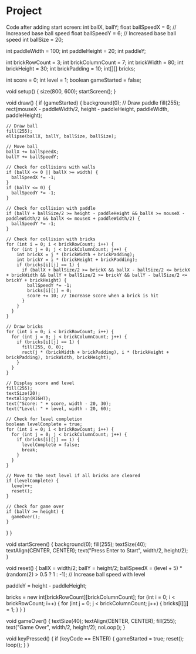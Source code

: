 # Project
Code after adding start screen: 
int ballX, ballY;
float ballSpeedX = 6; // Increased base ball speed
float ballSpeedY = 6; // Increased base ball speed
int ballSize = 20;

int paddleWidth = 100;
int paddleHeight = 20;
int paddleY;

int brickRowCount = 3;
int brickColumnCount = 7;
int brickWidth = 80;
int brickHeight = 30;
int brickPadding = 10;
int[][] bricks;

int score = 0;
int level = 1;
boolean gameStarted = false;

void setup() {
  size(800, 600);
  startScreen();
}

void draw() {
  if (gameStarted) {
    background(0);
    // Draw paddle
    fill(255);
    rect(mouseX - paddleWidth/2, height - paddleHeight, paddleWidth, paddleHeight);
    
    // Draw ball
    fill(255);
    ellipse(ballX, ballY, ballSize, ballSize);
    
    // Move ball
    ballX += ballSpeedX;
    ballY += ballSpeedY;
    
    // Check for collisions with walls
    if (ballX <= 0 || ballX >= width) {
      ballSpeedX *= -1;
    }
    if (ballY <= 0) {
      ballSpeedY *= -1;
    }
    
    // Check for collision with paddle
    if (ballY + ballSize/2 >= height - paddleHeight && ballX >= mouseX - paddleWidth/2 && ballX <= mouseX + paddleWidth/2) {
      ballSpeedY *= -1;
    }
    
    // Check for collision with bricks
    for (int i = 0; i < brickRowCount; i++) {
      for (int j = 0; j < brickColumnCount; j++) {
        int brickX = j * (brickWidth + brickPadding);
        int brickY = i * (brickHeight + brickPadding);
        if (bricks[i][j] == 1) {
          if (ballX + ballSize/2 >= brickX && ballX - ballSize/2 <= brickX + brickWidth && ballY + ballSize/2 >= brickY && ballY - ballSize/2 <= brickY + brickHeight) {
            ballSpeedY *= -1;
            bricks[i][j] = 0;
            score += 10; // Increase score when a brick is hit
          }
        }
      }
    }
    
    // Draw bricks
    for (int i = 0; i < brickRowCount; i++) {
      for (int j = 0; j < brickColumnCount; j++) {
        if (bricks[i][j] == 1) {
          fill(255, 0, 0);
          rect(j * (brickWidth + brickPadding), i * (brickHeight + brickPadding), brickWidth, brickHeight);
        }
      }
    }
    
    // Display score and level
    fill(255);
    textSize(20);
    textAlign(RIGHT);
    text("Score: " + score, width - 20, 30);
    text("Level: " + level, width - 20, 60);
    
    // Check for level completion
    boolean levelComplete = true;
    for (int i = 0; i < brickRowCount; i++) {
      for (int j = 0; j < brickColumnCount; j++) {
        if (bricks[i][j] == 1) {
          levelComplete = false;
          break;
        }
      }
    }
    
    // Move to the next level if all bricks are cleared
    if (levelComplete) {
      level++;
      reset();
    }
    
    // Check for game over
    if (ballY >= height) {
      gameOver();
    }
  }
}

void startScreen() {
  background(0);
  fill(255);
  textSize(40);
  textAlign(CENTER, CENTER);
  text("Press Enter to Start", width/2, height/2);
}

void reset() {
  ballX = width/2;
  ballY = height/2;
  ballSpeedX = (level + 5) * (random(2) > 0.5 ? 1 : -1); // Increase ball speed with level
  
  paddleY = height - paddleHeight;
  
  bricks = new int[brickRowCount][brickColumnCount];
  for (int i = 0; i < brickRowCount; i++) {
    for (int j = 0; j < brickColumnCount; j++) {
      bricks[i][j] = 1;
    }
  }
}

void gameOver() {
  textSize(40);
  textAlign(CENTER, CENTER);
  fill(255);
  text("Game Over", width/2, height/2);
  noLoop();
}

void keyPressed() {
  if (keyCode == ENTER) {
    gameStarted = true;
    reset();
    loop();
  }
}


